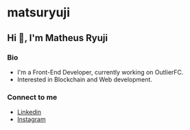 # matsuryuji
## Hi :wave:, I'm Matheus Ryuji
### Bio
 - I'm a Front-End Developer, currently working on OutlierFC.
 - Interested in Blockchain and Web development.
 
### Connect to me
 - [Linkedin](https://www.linkedin.com/in/matheus-ryuji-matsutane/)
 - [Instagram](https://www.instagram.com/matsuryuji/)
